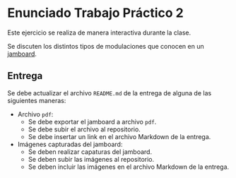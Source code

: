 # Enunciado Trabajo Práctico 2

Este ejercicio se realiza de manera interactiva durante la clase.

Se discuten los distintos tipos de modulaciones que conocen en un
[jamboard](https://jamboard.google.com/d/16GjeMQ6C7VarVpMoMVHqEsstkYHkQzuDuHVtl2vTaLk/edit?usp=sharing).

## Entrega

Se debe actualizar el archivo `README.md` de la entrega de alguna de las siguientes maneras:
- Archivo `pdf`:
    - Se debe exportar el jamboard a  archivo `pdf`.
    - Se debe subir el archivo al repositorio.
    - Se debe insertar un link en el archivo Markdown de la entrega.
- Imágenes capturadas del jamboard:
    - Se deben realizar capaturas del jamboard.
    - Se deben subir las imágenes al repositorio.
    - Se deben incluir las imágenes en el archivo Markdown de la entrega.

